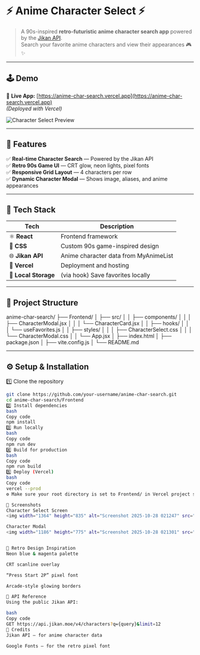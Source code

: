 # ⚡ Anime Character Select ⚡

> A 90s-inspired **retro-futuristic anime character search app** powered by the [Jikan API](https://docs.api.jikan.moe/).  
> Search your favorite anime characters and view their appearances 🎮✨

---

## 🕹️ Demo
🔗 **Live App:** [https://anime-char-search.vercel.app](https://anime-char-search.vercel.app)  
*(Deployed with Vercel)*

![Character Select Preview](https://github.com/your-username/anime-char-search/assets/preview.gif)

---

## 💾 Features

✅ **Real-time Character Search** — Powered by the Jikan API  
✅ **Retro 90s Game UI** — CRT glow, neon lights, pixel fonts  
✅ **Responsive Grid Layout** — 4 characters per row  
✅ **Dynamic Character Modal** — Shows image, aliases, and anime appearances  

---

## 🧰 Tech Stack

| Tech | Description |
|------|--------------|
| ⚛️ **React** | Frontend framework |
| 🎨 **CSS** | Custom 90s game-inspired design |
| 🌐 **Jikan API** | Anime character data from MyAnimeList |
| 🚀 **Vercel** | Deployment and hosting |
| 💾 **Local Storage** | (via hook) Save favorites locally |

---

## 🧩 Project Structure

anime-char-search/
├── Frontend/
│   ├── src/
│   │   ├── components/
│   │   │   ├── CharacterModal.jsx
│   │   │   └── CharacterCard.jsx
│   │   ├── hooks/
│   │   │   └── useFavorites.js
│   │   ├── styles/
│   │   │   ├── CharacterSelect.css
│   │   │   └── CharacterModal.css
│   │   └── App.jsx
│   ├── index.html
│   ├── package.json
│   ├── vite.config.js
│   └── README.md

---

## ⚙️ Setup & Installation

1️⃣ Clone the repository
```bash
git clone https://github.com/your-username/anime-char-search.git
cd anime-char-search/Frontend
2️⃣ Install dependencies
bash
Copy code
npm install
3️⃣ Run locally
bash
Copy code
npm run dev
4️⃣ Build for production
bash
Copy code
npm run build
5️⃣ Deploy (Vercel)
bash
Copy code
vercel --prod
⚙️ Make sure your root directory is set to Frontend/ in Vercel project settings.

🌈 Screenshots
Character Select Screen
<img width="1364" height="835" alt="Screenshot 2025-10-28 021247" src="https://github.com/user-attachments/assets/9d82cbf5-5164-477a-90d2-1b0eba11eaa3" />

Character Modal
<img width="1186" height="775" alt="Screenshot 2025-10-28 021301" src="https://github.com/user-attachments/assets/3bc7fbea-5f6e-485a-b067-b8d915bb7b2f" />


🪩 Retro Design Inspiration
Neon blue & magenta palette

CRT scanline overlay

“Press Start 2P” pixel font

Arcade-style glowing borders

🧠 API Reference
Using the public Jikan API:

bash
Copy code
GET https://api.jikan.moe/v4/characters?q={query}&limit=12
💖 Credits
Jikan API — for anime character data

Google Fonts — for the retro pixel font



